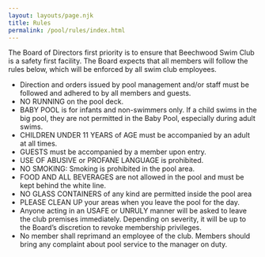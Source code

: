 ```yaml
---
layout: layouts/page.njk
title: Rules
permalink: /pool/rules/index.html
---
```

The Board of Directors first priority is to ensure that Beechwood Swim Club is a safety first facility.  The Board expects that all members will follow the rules below, which will be enforced by all swim club employees.

* Direction and orders issued by pool management and/or staff must be followed and adhered to by all members and guests.
* NO RUNNING on the pool deck.
* BABY POOL is for infants and non-swimmers only.  If a child swims in the big pool, they are not permitted in the Baby Pool, especially during adult swims.
* CHILDREN UNDER 11 YEARS of AGE must be accompanied by an adult at all times.
* GUESTS must be accompanied by a member upon entry.
* USE OF ABUSIVE or PROFANE LANGUAGE is prohibited.
* NO SMOKING: Smoking is prohibited in the pool area.
* FOOD AND ALL BEVERAGES are not allowed in the pool and must be kept behind the white line.
* NO GLASS CONTAINERS of any kind are permitted inside the pool area
* PLEASE CLEAN UP your areas when you leave the pool for the day.
* Anyone acting in an USAFE or UNRULY manner will be asked to leave the club premises immediately.  Depending on severity, it will be up to the Board’s discretion to revoke membership privileges.
* No member shall reprimand an employee of the club.  Members should bring any complaint about pool service to the manager on duty.